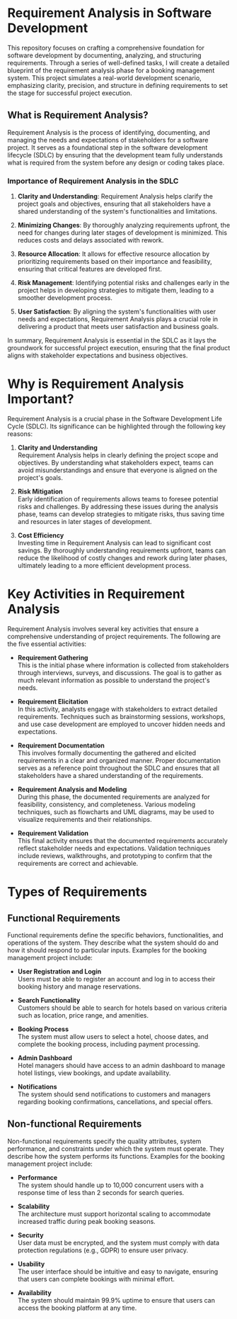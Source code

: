# Requirement Analysis in Software Development

This repository focuses on crafting a comprehensive foundation for software development by documenting, analyzing, and structuring requirements. Through a series of well-defined tasks, I will create a detailed blueprint of the requirement analysis phase for a booking management system. This project simulates a real-world development scenario, emphasizing clarity, precision, and structure in defining requirements to set the stage for successful project execution.

## What is Requirement Analysis?

Requirement Analysis is the process of identifying, documenting, and managing the needs and expectations of stakeholders for a software project. It serves as a foundational step in the software development lifecycle (SDLC) by ensuring that the development team fully understands what is required from the system before any design or coding takes place.

### Importance of Requirement Analysis in the SDLC

1. **Clarity and Understanding**: Requirement Analysis helps clarify the project goals and objectives, ensuring that all stakeholders have a shared understanding of the system's functionalities and limitations.

2. **Minimizing Changes**: By thoroughly analyzing requirements upfront, the need for changes during later stages of development is minimized. This reduces costs and delays associated with rework.

3. **Resource Allocation**: It allows for effective resource allocation by prioritizing requirements based on their importance and feasibility, ensuring that critical features are developed first.

4. **Risk Management**: Identifying potential risks and challenges early in the project helps in developing strategies to mitigate them, leading to a smoother development process.

5. **User Satisfaction**: By aligning the system's functionalities with user needs and expectations, Requirement Analysis plays a crucial role in delivering a product that meets user satisfaction and business goals.

In summary, Requirement Analysis is essential in the SDLC as it lays the groundwork for successful project execution, ensuring that the final product aligns with stakeholder expectations and business objectives.

# Why is Requirement Analysis Important?

Requirement Analysis is a crucial phase in the Software Development Life Cycle (SDLC). Its significance can be highlighted through the following key reasons:

1. **Clarity and Understanding**  
   Requirement Analysis helps in clearly defining the project scope and objectives. By understanding what stakeholders expect, teams can avoid misunderstandings and ensure that everyone is aligned on the project's goals.

2. **Risk Mitigation**  
   Early identification of requirements allows teams to foresee potential risks and challenges. By addressing these issues during the analysis phase, teams can develop strategies to mitigate risks, thus saving time and resources in later stages of development.

3. **Cost Efficiency**  
   Investing time in Requirement Analysis can lead to significant cost savings. By thoroughly understanding requirements upfront, teams can reduce the likelihood of costly changes and rework during later phases, ultimately leading to a more efficient development process.

# Key Activities in Requirement Analysis

Requirement Analysis involves several key activities that ensure a comprehensive understanding of project requirements. The following are the five essential activities:

- **Requirement Gathering**  
  This is the initial phase where information is collected from stakeholders through interviews, surveys, and discussions. The goal is to gather as much relevant information as possible to understand the project's needs.

- **Requirement Elicitation**  
  In this activity, analysts engage with stakeholders to extract detailed requirements. Techniques such as brainstorming sessions, workshops, and use case development are employed to uncover hidden needs and expectations.

- **Requirement Documentation**  
  This involves formally documenting the gathered and elicited requirements in a clear and organized manner. Proper documentation serves as a reference point throughout the SDLC and ensures that all stakeholders have a shared understanding of the requirements.

- **Requirement Analysis and Modeling**  
  During this phase, the documented requirements are analyzed for feasibility, consistency, and completeness. Various modeling techniques, such as flowcharts and UML diagrams, may be used to visualize requirements and their relationships.

- **Requirement Validation**  
  This final activity ensures that the documented requirements accurately reflect stakeholder needs and expectations. Validation techniques include reviews, walkthroughs, and prototyping to confirm that the requirements are correct and achievable.

# Types of Requirements

## Functional Requirements

Functional requirements define the specific behaviors, functionalities, and operations of the system. They describe what the system should do and how it should respond to particular inputs. Examples for the booking management project include:

- **User Registration and Login**  
  Users must be able to register an account and log in to access their booking history and manage reservations.

- **Search Functionality**  
  Customers should be able to search for hotels based on various criteria such as location, price range, and amenities.

- **Booking Process**  
  The system must allow users to select a hotel, choose dates, and complete the booking process, including payment processing.

- **Admin Dashboard**  
  Hotel managers should have access to an admin dashboard to manage hotel listings, view bookings, and update availability.

- **Notifications**  
  The system should send notifications to customers and managers regarding booking confirmations, cancellations, and special offers.

## Non-functional Requirements

Non-functional requirements specify the quality attributes, system performance, and constraints under which the system must operate. They describe how the system performs its functions. Examples for the booking management project include:

- **Performance**  
  The system should handle up to 10,000 concurrent users with a response time of less than 2 seconds for search queries.

- **Scalability**  
  The architecture must support horizontal scaling to accommodate increased traffic during peak booking seasons.

- **Security**  
  User data must be encrypted, and the system must comply with data protection regulations (e.g., GDPR) to ensure user privacy.

- **Usability**  
  The user interface should be intuitive and easy to navigate, ensuring that users can complete bookings with minimal effort.

- **Availability**  
  The system should maintain 99.9% uptime to ensure that users can access the booking platform at any time.
